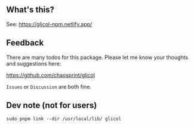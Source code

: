 ## What's this?

See: https://glicol-npm.netlify.app/

## Feedback

There are many todos for this package. Please let me know your thoughts and suggestions here:

https://github.com/chaosprint/glicol

`Issues` or `Discussion` are both fine.

## Dev note (not for users)
```
sudo pnpm link --dir /usr/local/lib/ glicol
```